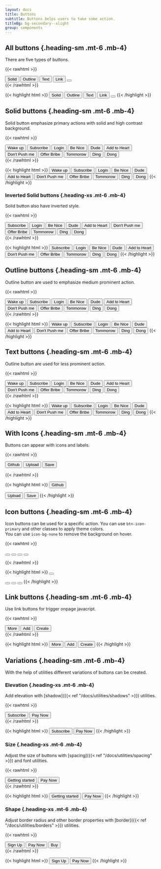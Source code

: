 ```yaml
---
layout: docs
title: Buttons
subtitle: Buttons helps users to take some action.
titleBg: bg-secondary--xlight
group: components
---
```


## All buttons {.heading-sm .mt-6 .mb-4}

There are five types of buttons.

{{< rawhtml >}}
<div class="d-flex flex-items-center gap-4">
	<button class="btn btn-primary">Solid</button>
	<button class="btn btn-outline-success">Outline</button>
	<button class="btn btn-text-secondary">Text</button>
	<button class="btn btn-link">Link</button>
	<button class="btn btn-icon" aria-label="bell icon">
		<span class="icon label-lg">
			<i class="ri-notification-2-line"></i>
		</span>
	</button>
</div>
{{< /rawhtml >}}

{{< highlight html >}}
<button class="btn btn-primary">Solid</button>
<button class="btn btn-outline-success">Outline</button>
<button class="btn btn-text-secondary">Text</button>
<button class="btn btn-link">Link</button>
<button class="btn btn-icon" aria-label="bell icon">
	<span class="icon label-lg">
		<i class="ph-bell"></i>
	</span>
</button>
{{< /highlight >}}


## Solid buttons {.heading-sm .mt-6 .mb-4}

Solid button emphasize primary actions with solid and high contrast background.

{{< rawhtml >}}
<div class="d-flex flex-items-center gap-4 flex-wrap">
	<button class="btn">Wake up</button>
	<button class="btn btn-primary">Subscribe</button>
	<button class="btn btn-secondary">Login</button>
	<button class="btn btn-tertiary">Be Nice</button>
	<button class="btn btn-info">Dude</button>
	<button class="btn btn-warning">Add to Heart</button>
	<button class="btn btn-danger">Don't Push me</button>
	<button class="btn btn-success">Offer Bribe</button>
	<button class="btn btn-neutral">Tommorow</button>
	<button class="btn btn-black">Ding</button>
	<button class="btn btn-white">Dong</button>
</div>
{{< /rawhtml >}}

{{< highlight html >}}
<button class="btn">Wake up</button>
<button class="btn btn-primary">Subscribe</button>
<button class="btn btn-secondary">Login</button>
<button class="btn btn-tertiary">Be Nice</button>
<button class="btn btn-info">Dude</button>
<button class="btn btn-warning">Add to Heart</button>
<button class="btn btn-danger">Don't Push me</button>
<button class="btn btn-success">Offer Bribe</button>
<button class="btn btn-neutral">Tommorow</button>
<button class="btn btn-black">Ding</button>
<button class="btn btn-white">Dong</button>
{{< /highlight >}}


### Inverted Solid buttons {.heading-xs .mt-6 .mb-4}

Solid button also have inverted style.

{{< rawhtml >}}
<div class="d-flex flex-items-center gap-4 flex-wrap">
	<button class="btn btn-primary--inverted">Subscribe</button>
	<button class="btn btn-secondary--inverted">Login</button>
	<button class="btn btn-tertiary--inverted">Be Nice</button>
	<button class="btn btn-info--inverted">Dude</button>
	<button class="btn btn-warning--inverted">Add to Heart</button>
	<button class="btn btn-danger--inverted">Don't Push me</button>
	<button class="btn btn-success--inverted">Offer Bribe</button>
	<button class="btn btn-neutral--inverted">Tommorow</button>
	<button class="btn btn-black--inverted">Ding</button>
	<button class="btn btn-white--inverted">Dong</button>
</div>
{{< /rawhtml >}}

{{< highlight html >}}
<button class="btn btn-primary--inverted">Subscribe</button>
<button class="btn btn-secondary--inverted">Login</button>
<button class="btn btn-tertiary--inverted">Be Nice</button>
<button class="btn btn-info--inverted">Dude</button>
<button class="btn btn-warning--inverted">Add to Heart</button>
<button class="btn btn-danger--inverted">Don't Push me</button>
<button class="btn btn-success--inverted">Offer Bribe</button>
<button class="btn btn-neutral--inverted">Tommorow</button>
<button class="btn btn-black--inverted">Ding</button>
<button class="btn btn-white--inverted">Dong</button>
{{< /highlight >}}


## Outline buttons {.heading-sm .mt-6 .mb-4}

Outline button are used to emphasize medium prominent action.

{{< rawhtml >}}
<div class="d-flex flex-items-center gap-4 flex-wrap">
	<button class="btn btn-outline">Wake up</button>
	<button class="btn btn-outline-primary">Subscribe</button>
	<button class="btn btn-outline-secondary">Login</button>
	<button class="btn btn-outline-tertiary">Be Nice</button>
	<button class="btn btn-outline-info">Dude</button>
	<button class="btn btn-outline-warning">Add to Heart</button>
	<button class="btn btn-outline-danger">Don't Push me</button>
	<button class="btn btn-outline-success">Offer Bribe</button>
	<button class="btn btn-outline-neutral">Tommorow</button>
	<button class="btn btn-outline-black">Ding</button>
	<button class="btn btn-outline-white">Dong</button>
</div>
{{< /rawhtml >}}

{{< highlight html >}}
<button class="btn btn-outline">Wake up</button>
<button class="btn btn-outline-primary">Subscribe</button>
<button class="btn btn-outline-secondary">Login</button>
<button class="btn btn-outline-tertiary">Be Nice</button>
<button class="btn btn-outline-info">Dude</button>
<button class="btn btn-outline-warning">Add to Heart</button>
<button class="btn btn-outline-danger">Don't Push me</button>
<button class="btn btn-outline-success">Offer Bribe</button>
<button class="btn btn-outline-neutral">Tommorow</button>
<button class="btn btn-outline-black">Ding</button>
<button class="btn btn-outline-white">Dong</button>
{{< /highlight >}}


## Text buttons {.heading-sm .mt-6 .mb-4}

Outline button are used for less prominent action.

{{< rawhtml >}}
<div class="d-flex flex-items-center gap-4 flex-wrap">
	<button class="btn btn-text">Wake up</button>
	<button class="btn btn-text-primary">Subscribe</button>
	<button class="btn btn-text-secondary">Login</button>
	<button class="btn btn-text-tertiary">Be Nice</button>
	<button class="btn btn-text-info">Dude</button>
	<button class="btn btn-text-warning">Add to Heart</button>
	<button class="btn btn-text-danger">Don't Push me</button>
	<button class="btn btn-text-success">Offer Bribe</button>
	<button class="btn btn-text-neutral">Tommorow</button>
	<button class="btn btn-text-black">Ding</button>
	<button class="btn btn-text-white">Dong</button>
</div>
{{< /rawhtml >}}

{{< highlight html >}}
<button class="btn btn-text">Wake up</button>
<button class="btn btn-text-primary">Subscribe</button>
<button class="btn btn-text-secondary">Login</button>
<button class="btn btn-text-tertiary">Be Nice</button>
<button class="btn btn-text-info">Dude</button>
<button class="btn btn-text-warning">Add to Heart</button>
<button class="btn btn-text-danger">Don't Push me</button>
<button class="btn btn-text-success">Offer Bribe</button>
<button class="btn btn-text-neutral">Tommorow</button>
<button class="btn btn-text-black">Ding</button>
<button class="btn btn-text-white">Dong</button>
{{< /highlight >}}


## With Icons {.heading-sm .mt-6 .mb-4}

Buttons can appear with icons and labels.

{{< rawhtml >}}
<div class="d-flex flex-items-center gap-4 flex-wrap">
	<button class="btn btn-black">
		<span class="icon mr-1 label-md">
			<i class="ri-github-fill"></i>
		</span>
		<span>Github</span>
	</button>
	<button class="btn btn-outline-primary">
			<span class="icon mr-1 label-md">
				<i class="ri-upload-cloud-line"></i>
			</span>
			<span>Upload</span>
	</button>
	<button class="btn btn-success">
		<span class="icon mr-1 label-md">
			<i class="ri-check-line"></i>
		</span>
		<span>Save</span>
	</button>
</div>

{{< /rawhtml >}}

{{< highlight html >}}
<button class="btn btn-black">
	<span class="icon mr-1 label-md">
		<i class="ri-github-fill"></i>
	</span>
	<span>Github</span>
</button>

<button class="btn btn-outline-primary">
		<span class="icon mr-1 label-md">
			<i class="ri-upload-cloud-line"></i>
		</span>
		<span>Upload</span>
</button>

<button class="btn btn-success">
	<span class="icon mr-1 label-md">
		<i class="ri-check-line"></i>
	</span>
	<span>Save</span>
</button>
{{< /highlight >}}


## Icon buttons {.heading-sm .mt-6 .mb-4}

Icon buttons can be used for a specific action. You can use `btn-icon-primary` and other classes to apply theme colors.  
You can use `icon-bg-none` to remove the background on hover.



{{< rawhtml >}}
<div class="d-flex flex-items-center gap-4 flex-wrap">
	<button class="btn btn-icon" aria-label="sun icon">
		<span class="icon label-lg">
			<i class="ri-sun-line"></i>
		</span>
	</button>
	<button class="btn btn-icon fg-secondary" aria-label="moon icon">
		<span class="icon label-lg">
			<i class="ri-moon-fill"></i>
		</span>
	</button>
	<button class="btn btn-icon-warning icon-bg-none" aria-label="folder icon">
		<span class="icon title">
			<i class="ri-folder-3-fill"></i>
		</span>
	</button>
	<button class="btn btn-icon-danger fg-danger" aria-label="youtube icon">
		<span class="icon title-md p-2">
			<i class="ri-youtube-fill"></i>
		</span>
	</button>

</div>

{{< /rawhtml >}}

{{< highlight html >}}
<button class="btn btn-icon" aria-label="sun icon">
	<span class="icon label-lg">
		<i class="ri-sun-line"></i>
	</span>
</button>

<button class="btn btn-icon fg-secondary" aria-label="moon icon">
	<span class="icon label-lg">
		<i class="ri-moon-fill"></i>
	</span>
</button>

<button class="btn btn-icon-warning icon-bg-none" aria-label="folder icon">
	<span class="icon title">
		<i class="ri-folder-3-fill"></i>
	</span>
</button>

<button class="btn btn-icon-danger fg-danger" aria-label="youtube icon">
	<span class="icon title-md p-2">
		<i class="ri-youtube-fill"></i>
	</span>
</button>
{{< /highlight >}}


## Link buttons {.heading-sm .mt-6 .mb-4}

Use link buttons for trigger onpage javacript.

{{< rawhtml >}}
<div class="d-flex flex-items-center gap-4 flex-wrap">
	<button class="btn btn-link">More</button>
	<button class="btn btn-link fg-primary">Add</button>
	<button class="btn btn-link fg-secondary">Create</button>
</div>
{{< /rawhtml >}}

{{< highlight html >}}
<button class="btn btn-link">More</button>
<button class="btn btn-link fg-primary">Add</button>
<button class="btn btn-link fg-secondary">Create</button>
{{< /highlight >}}


## Variations {.heading-sm .mt-6 .mb-4}

With the help of utilities different variations of buttons can be created.

### Elevation {.heading-xs .mt-6 .mb-4}

Add elevation with [shadow]({{< ref "/docs/utilities/shadows" >}}) utilities. 


{{< rawhtml >}}
<div class="d-flex flex-items-center gap-4 flex-wrap">
	<button class="btn btn-outline-primary shadow">Subscribe</button>
	<button class="btn btn-black--inverted px-8 shadow-md">Pay Now</button>
</div>
{{< /rawhtml >}}

{{< highlight html >}}
<button class="btn btn-outline-primary shadow">Subscribe</button>
<button class="btn btn-black--inverted px-8 shadow-md">Pay Now</button>
{{< /highlight >}}

### Size {.heading-xs .mt-6 .mb-4}

Adjust the size of buttons with [spacing]({{< ref "/docs/utilities/spacing" >}}) and font utilities.

{{< rawhtml >}}
<div class="d-flex flex-items-center gap-4 flex-wrap">
<button class="btn btn-primary px-6 py-3 label-lg">Getting started</button>
<button class="btn btn-black px-8">Pay Now</button>
</div>
{{< /rawhtml >}}

{{< highlight html >}}
<button class="btn btn-primary px-6 py-3 label-lg">Getting started</button>
<button class="btn btn-black px-8">Pay Now</button>
{{< /highlight >}}

### Shape {.heading-xs .mt-6 .mb-4}

Adjust border radius and other border properties with [border]({{< ref "/docs/utilities/borders" >}}) utilities.


{{< rawhtml >}}
<div class="d-flex flex-items-center gap-4 flex-wrap">
<button class="btn btn-primary px-6 rounded-full">Sign Up</button>
<button class="btn btn-black px-8 rounded-none">Pay Now</button>
<button class="btn btn-outline-success px-8 rounded-none bd-success">Buy</button>
</div>
{{< /rawhtml >}}

{{< highlight html >}}
<button class="btn btn-primary px-6 rounded-full">Sign Up</button>
<button class="btn btn-black px-8 rounded-none">Pay Now</button>
{{< /highlight >}}

